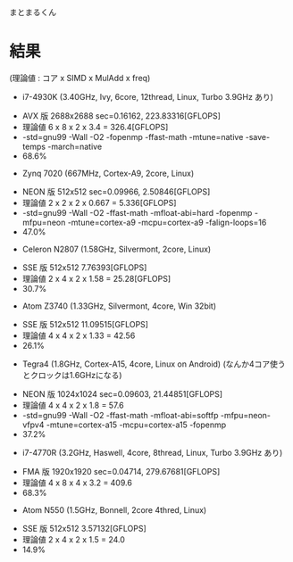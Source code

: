 まとまるくん


# 結果
(理論値 : コア x SIMD x MulAdd x freq)

 * i7-4930K (3.40GHz, Ivy, 6core, 12thread, Linux, Turbo 3.9GHz あり)
  - AVX 版 2688x2688 sec=0.16162, 223.83316[GFLOPS]
  - 理論値 6 x 8 x 2 x 3.4 = 326.4[GFLOPS]
  - -std=gnu99 -Wall -O2 -fopenmp -ffast-math -mtune=native -save-temps -march=native
  - 68.6%
 * Zynq 7020 (667MHz, Cortex-A9, 2core, Linux)
  - NEON 版 512x512 sec=0.09966, 2.50846[GFLOPS]
  - 理論値 2 x 2 x 2 x 0.667 = 5.336[GFLOPS]
  - -std=gnu99 -Wall -O2 -ffast-math -mfloat-abi=hard -fopenmp -mfpu=neon -mtune=cortex-a9 -mcpu=cortex-a9 -falign-loops=16 
  - 47.0%
 * Celeron N2807 (1.58GHz, Silvermont, 2core, Linux)
  - SSE 版 512x512 7.76393[GFLOPS]
  - 理論値 2 x 4 x 2 x 1.58 = 25.28[GFLOPS]
  - 30.7%
 * Atom Z3740 (1.33GHz, Silvermont, 4core, Win 32bit)
  - SSE 版 512x512 11.09515[GFLOPS]
  - 理論値 4 x 4 x 2 x 1.33 = 42.56
  - 26.1%
 * Tegra4 (1.8GHz, Cortex-A15, 4core, Linux on Android) (なんか4コア使うとクロックは1.6GHzになる)
  - NEON 版 1024x1024 sec=0.09603,  21.44851[GFLOPS]
  - 理論値 4 x 4 x 2 x 1.8 = 57.6
  - -std=gnu99 -Wall -O2 -ffast-math -mfloat-abi=softfp -mfpu=neon-vfpv4 -mtune=cortex-a15 -mcpu=cortex-a15 -fopenmp
  - 37.2%
 * i7-4770R (3.2GHz, Haswell, 4core, 8thread, Linux, Turbo 3.9GHz あり)
  - FMA 版 1920x1920 sec=0.04714, 279.67681[GFLOPS]
  - 理論値 4 x 8 x 4 x 3.2 = 409.6
  - 68.3%
 * Atom N550 (1.5GHz, Bonnell, 2core 4thred, Linux)
  - SSE 版 512x512 3.57132[GFLOPS]
  - 理論値 2 x 4 x 2 x 1.5 = 24.0
  - 14.9%
